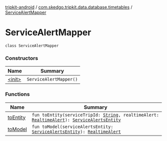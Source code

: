 [tripkit-android](../../index.md) / [com.skedgo.tripkit.data.database.timetables](../index.md) / [ServiceAlertMapper](./index.md)

# ServiceAlertMapper

`class ServiceAlertMapper`

### Constructors

| Name | Summary |
|---|---|
| [&lt;init&gt;](-init-.md) | `ServiceAlertMapper()` |

### Functions

| Name | Summary |
|---|---|
| [toEntity](to-entity.md) | `fun toEntity(serviceTripId: `[`String`](https://kotlinlang.org/api/latest/jvm/stdlib/kotlin/-string/index.html)`, realtimeAlert: `[`RealtimeAlert`](../../com.skedgo.tripkit.common.model/-realtime-alert/index.md)`): `[`ServiceAlertsEntity`](../-service-alerts-entity/index.md) |
| [toModel](to-model.md) | `fun toModel(serviceAlertsEntity: `[`ServiceAlertsEntity`](../-service-alerts-entity/index.md)`): `[`RealtimeAlert`](../../com.skedgo.tripkit.common.model/-realtime-alert/index.md) |
